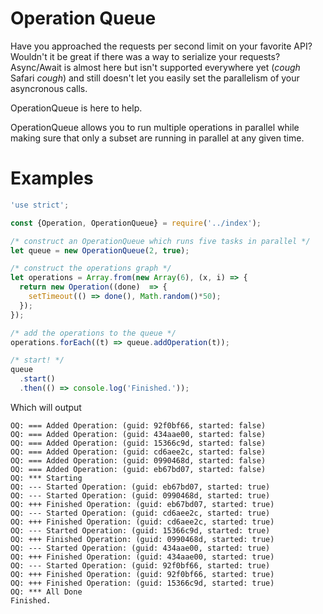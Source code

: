 # Operation Queue
Have you approached the requests per second limit on your favorite API? Wouldn't
it be great if there was a way to serialize your requests? Async/Await is almost
here but isn't supported everywhere yet (*cough* Safari *cough*) and still
doesn't let you easily set the parallelism of your asyncronous calls.

OperationQueue is here to help.

OperationQueue allows you to run multiple operations in parallel while making
sure that only a subset are running in parallel at any given time.

# Examples
```javascript
'use strict';

const {Operation, OperationQueue} = require('../index');

/* construct an OperationQueue which runs five tasks in parallel */
let queue = new OperationQueue(2, true);

/* construct the operations graph */
let operations = Array.from(new Array(6), (x, i) => {
  return new Operation((done)  => {
    setTimeout(() => done(), Math.random()*50);
  });
});

/* add the operations to the queue */
operations.forEach((t) => queue.addOperation(t));

/* start! */
queue
  .start()
  .then(() => console.log('Finished.'));
```

Which will output
```
OQ: === Added Operation: (guid: 92f0bf66, started: false)
OQ: === Added Operation: (guid: 434aae00, started: false)
OQ: === Added Operation: (guid: 15366c9d, started: false)
OQ: === Added Operation: (guid: cd6aee2c, started: false)
OQ: === Added Operation: (guid: 0990468d, started: false)
OQ: === Added Operation: (guid: eb67bd07, started: false)
OQ: *** Starting
OQ: --- Started Operation: (guid: eb67bd07, started: true)
OQ: --- Started Operation: (guid: 0990468d, started: true)
OQ: +++ Finished Operation: (guid: eb67bd07, started: true)
OQ: --- Started Operation: (guid: cd6aee2c, started: true)
OQ: +++ Finished Operation: (guid: cd6aee2c, started: true)
OQ: --- Started Operation: (guid: 15366c9d, started: true)
OQ: +++ Finished Operation: (guid: 0990468d, started: true)
OQ: --- Started Operation: (guid: 434aae00, started: true)
OQ: +++ Finished Operation: (guid: 434aae00, started: true)
OQ: --- Started Operation: (guid: 92f0bf66, started: true)
OQ: +++ Finished Operation: (guid: 92f0bf66, started: true)
OQ: +++ Finished Operation: (guid: 15366c9d, started: true)
OQ: *** All Done
Finished.
```
